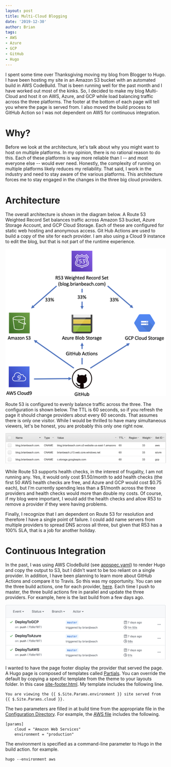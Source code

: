 ```yaml
---
layout: post
title: Multi-Cloud Blogging 
date: '2019-12-30'
author: Brian
tags: 
- AWS
- Azure
- GCP
- GitHub
- Hugo
---
```


I spent some time over Thanksgiving moving my blog from Blogger to Hugo. I have
been hosting my site in an Amazon S3 bucket with an automated build in AWS 
CodeBuild. That is been running well for the past month and I have worked out 
most of the kinks. So, I decided to make my blog Multi-Cloud and host it on 
AWS, Azure, and GCP while load balancing traffic across the three platforms. 
The footer at the bottom of each page will tell you where the page is served 
from. I also moved the build process to GitHub Action so I was not dependent 
on AWS for continuous integration.

# Why?

Before we look at the architecture, let's talk about why you might want to 
host on multiple platforms. In my opinion, there is no rational reason to 
do this. Each of these platforms is way more reliable than I -- and most 
everyone else -- would ever need. Honestly, the complexity of running on multiple
platforms likely reduces my reliability. That said, I work in the industry 
and need to stay aware of the various platforms. This architecture forces
me to stay engaged in the changes in the three big cloud providers. 

# Architecture 

The overall architecture is shown in the diagram below. A Route 53 Weighted
Record Set balances traffic across Amazon S3 bucket, Azure Storage 
Account, and GCP Cloud Storage. Each of these are configured for static 
web hosting and anonymous access. Git Hub Actions are used to build a
copy of the site for each provider. I am also using a Cloud 9 instance
to edit the blog, but that is not part of the runtime experience. 

![Architecture](diagram.png)

Route 53 is configured to evenly balance traffic across the three. The
configuration is shown below. The TTL is 60 seconds, so if you refresh 
the page it should change providers about every 60 seconds. That assumes 
there is only one visitor. While I would be thrilled to have many simultaneous
viewers, let's be honest, you are probably this only one right now. 

![Route 53](route53.png)

While Route 53 supports health checks, in the interest of frugality, I am 
not running any. Yes, it would only cost $1.50/month to add health checks (the 
first 50 AWS health checks are free, and Azure and GCP would cost $0.75 each), 
but I'm currently spending less than a $1/month across the three providers
and health checks would  more than double my costs. Of course, if my
blog were important, I would add the health checks and allow R53 to remove
a provider if they were having problems.

Finally, I recognize that I am dependent on Route 53 for resolution and 
therefore I have a single point of failure. I could 
add name servers from multiple providers to spread DNS across all three,
but given that R53 has a 100% SLA, that is a job for another holiday. 

# Continuous Integration

In the past, I was using AWS ClodeBuild 
(see [appspec.yaml](https://github.com/brianjbeach/blog.brianbeach.com/blob/master/buildspec.yml)) 
to render Hugo and copy the output to S3, but I didn't want to be too 
reliant on a single provider. In addition, I have been planning to learn more 
about GitHub Actions and compare it to Travis. So this was my opportunity. You 
can see the three build actions, one for each provider, 
[here](https://github.com/brianjbeach/blog.brianbeach.com/tree/master/.github/workflows).
Each time I push to master, the three build actions fire in parallel and
update the three providers. For example, here is the last build from a few 
days ago.

![GitHub Actions](github-actions.png)

I wanted to have the page footer display the provider that served the page. 
A Hugo page is composed of templates called 
[Partials](https://gohugo.io/templates/partials/). You can override
the default by copying a specific template from the theme to your layouts 
folder. In this case 
[site-footer.html](https://github.com/brianjbeach/blog.brianbeach.com/blob/master/layouts/partials/site-footer.html). 
My template includes the following line.

```
You are viewing the {{ $.Site.Params.environment }} site served from {{ $.Site.Params.cloud }}.
```

The two parameters are filled in at build time from the appropriate file in 
the [Configuration Directory](https://github.com/brianjbeach/blog.brianbeach.com/tree/master/config).
For example, the [AWS file](https://github.com/brianjbeach/blog.brianbeach.com/blob/master/config/aws/config.toml)
includes the following.

```
[params]
    cloud = "Amazon Web Services"
    environment = "production"
```

The environment is specified as a command-line parameter to Hugo 
in the build action. for example.

```
hugo --environment aws
```
